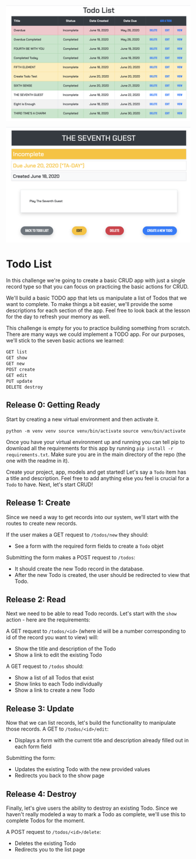 ![Image of Todo Index](todo_list.png)

![Image of Todo Detail](todo_detail.png)

# Todo List

In this challenge we're going to create a basic CRUD app with just a single record type so that you can focus on practicing the basic actions for CRUD.

We'll build a basic TODO app that lets us manipulate a list of Todos that we want to complete. To make things a bit easier, we'll provide the some descriptions for each section of the app. Feel free to look back at the lesson for the day to refresh your memory as well.

This challenge is empty for you to practice building something from scratch. There are many ways we could implement a TODO app. For our purposes, we'll stick to the seven basic actions we learned:

  ```text
  GET list
  GET show
  GET new
  POST create
  GET edit
  PUT update
  DELETE destroy
  ```

## Release 0: Getting Ready

Start by creating a new virtual environment and then activate it. 

`python -m venv venv source venv/bin/activate`
`source venv/bin/activate`

Once you have your virtual environment up and running you can tell pip to download all the requirements for this app by running `pip install -r requirements.txt`. Make sure you are in the main directory of the repo (the one with the readme in it).

Create your project, app, models and get started! Let's say a `Todo` item has a title and description. Feel free to add anything else you feel is crucial for a `Todo` to have. Next, let's start CRUD!

## Release 1: Create
Since we need a way to get records into our system, we'll start with the routes to create new records.

If the user makes a GET request to `/todos/new` they should: 
  * See a form with the required form fields to create a `Todo` objet

Submitting the form makes a POST request to `/todos`:
  * It should create the new Todo record in the database. 
  * After the new Todo is created, the user should be redirected to view that Todo.

## Release 2: Read
Next we need to be able to read Todo records. Let's start with the `show` action - here are the requirements:

A GET request to `/todos/<id>` (where id will be a number corresponding to id of the record you want to view) will:
  * Show the title and description of the Todo 
  * Show a link to edit the existing Todo
  
A GET request to `/todos` should: 
  * Show a list of all Todos that exist
  * Show links to each Todo individually
  * Show a link to create a new Todo
 
## Release 3: Update

Now that we can list records, let's build the functionality to manipulate those records.
A GET to `/todos/<id>/edit`:
  * Displays a form with the current title and description already filled out in each form field 
  
Submitting the form: 
  * Updates the existing Todo with the new provided values
  * Redirects you back to the show page

## Release 4: Destroy

Finally, let's give users the ability to destroy an existing Todo. Since we haven't really modeled a way to mark a Todo as complete, we'll use this to complete Todos for the moment.

A POST request to `/todos/<id>/delete`:
  * Deletes the existing Todo
  * Redirects you to the list page
